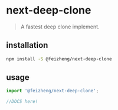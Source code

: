 # next-deep-clone
> A fastest deep clone implement.

## installation
```bash
npm install -S @feizheng/next-deep-clone
```

## usage
```js
import '@feizheng/next-deep-clone';

//DOCS here!
```
